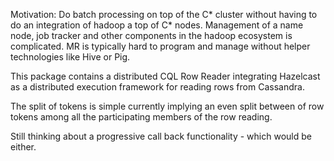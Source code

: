 Motivation:
Do batch processing on top of the C* cluster without having to do an integration of hadoop a top of C* nodes.
Management of a name node, job tracker and other components in the hadoop ecosystem is complicated.
MR is typically hard to program and manage without helper technologies like Hive or Pig.


This package contains a distributed CQL Row Reader integrating Hazelcast as a distributed execution framework for
reading rows from Cassandra.

The split of tokens is simple currently implying an even split between of row tokens among all the participating members
of the row reading.


Still thinking about a progressive call back functionality - which would be either.
 
